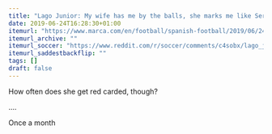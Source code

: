 ```yaml
---
title: "Lago Junior: My wife has me by the balls, she marks me like Sergio Ramos"
date: 2019-06-24T16:28:30+01:00
itemurl: "https://www.marca.com/en/football/spanish-football/2019/06/24/5d109cb246163fd1968b4610.html"
itemurl_archive: ""
itemurl_soccer: "https://www.reddit.com/r/soccer/comments/c4sobx/lago_junior_my_wife_has_me_by_the_balls_she_marks/"
itemurl_saddestbackflip: ""
tags: []
draft: false
---
```

How often does she get red carded, though?

....


Once a month
